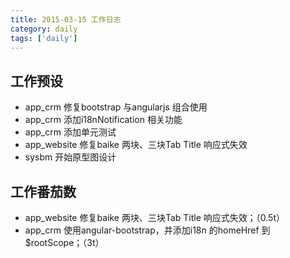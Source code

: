 ```yaml
---
title: 2015-03-15 工作日志
category: daily
tags: ['daily']
---
```


## 工作预设
- app_crm 修复bootstrap 与angularjs 组合使用
- app_crm 添加i18nNotification 相关功能
- app_crm 添加单元测试
- app_website 修复baike 两块、三块Tab Title 响应式失效
- sysbm 开始原型图设计

## 工作番茄数
- app_website 修复baike 两块、三块Tab Title 响应式失效；（0.5t）
- app_crm 使用angular-bootstrap，并添加i18n 的homeHref 到$rootScope；（3t）